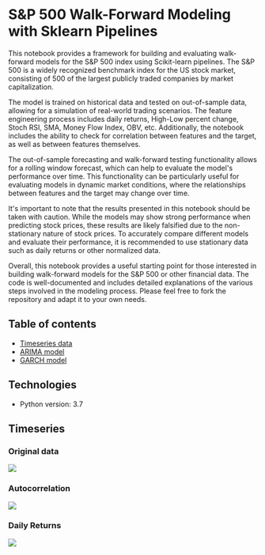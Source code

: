 # S&P 500 Walk-Forward Modeling with Sklearn Pipelines

This notebook provides a framework for building and evaluating walk-forward models for the S&P 500 index using Scikit-learn pipelines. 
The S&P 500 is a widely recognized benchmark index for the US stock market, consisting of 500 of the largest publicly traded companies by market capitalization.

The model is trained on historical data and tested on out-of-sample data, allowing for a simulation of real-world trading scenarios. 
The feature engineering process includes daily returns, High-Low percent change, Stoch RSI, SMA, Money Flow Index, OBV, etc. Additionally, the notebook includes the ability to check for correlation between features and the target, as well as between features themselves.

The out-of-sample forecasting and walk-forward testing functionality allows for a rolling window forecast, which can help to evaluate the model's performance over time. This functionality can be particularly useful for evaluating models in dynamic market conditions, where the relationships between features and the target may change over time.

It's important to note that the results presented in this notebook should be taken with caution. While the models may show strong performance when predicting stock prices, these results are likely falsified due to the non-stationary nature of stock prices. To accurately compare different models and evaluate their performance, it is recommended to use stationary data such as daily returns or other normalized data.

Overall, this notebook provides a useful starting point for those interested in building walk-forward models for the S&P 500 or other financial data. The code is well-documented and includes detailed explanations of the various steps involved in the modeling process. Please feel free to fork the repository and adapt it to your own needs.

## Table of contents
* [Timeseries data](#timeseries)
* [ARIMA model](#arima)
* [GARCH model](#garch)

## Technologies
* Python version: 3.7

## Timeseries
### Original data
![](images/SP500%20Historical%20Price.png)

### Autocorrelation
![](images/SP500%20Autocorrelation.png)

### Daily Returns
![](images/SP500%20Stationary.png)
